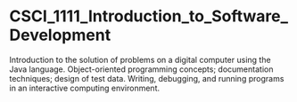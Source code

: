# CSCI_1111_Introduction_to_Software_Development
Introduction to the solution of problems on a digital computer using the Java language. Object-oriented programming concepts; documentation techniques; design of test data. Writing, debugging, and running programs in an interactive computing environment.
